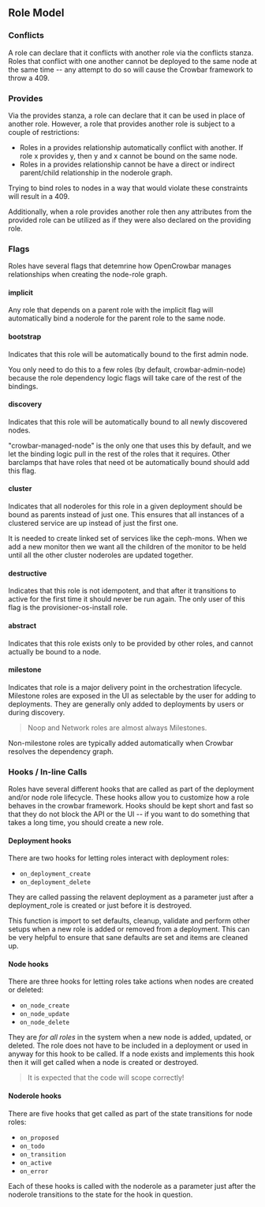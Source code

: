 ## Role Model

### Conflicts

A role can declare that it conflicts with another role via the
conflicts stanza.  Roles that conflict with one another cannot be
deployed to the same node at the same time -- any attempt to do so
will cause the Crowbar framework to throw a 409.

### Provides

Via the provides stanza, a role can declare that it can be used in
place of another role.  However, a role that provides another role is
subject to a couple of restrictions:

* Roles in a provides relationship automatically conflict with
  another.  If role x provides y, then y and x cannot be bound on the
  same node.
* Roles in a provides relationship cannot be have a direct or indirect
parent/child relationship in the noderole graph.

Trying to bind roles to nodes in a way that would violate these
constraints will result in a 409.

Additionally, when a role provides another role then any attributes
from the provided role can be utilized as if they were also declared
on the providing role.

### Flags

Roles have several flags that detemrine how OpenCrowbar manages
relationships when creating the node-role graph.

#### implicit

Any role that depends on a parent role with the implicit flag will
automatically bind a noderole for the parent role to the same node.

#### bootstrap

Indicates that this role will be automatically bound to the first admin node.

You only need to do this to a few roles (by default, crowbar-admin-node)
because the role dependency logic flags will take care of the rest of
the bindings.

#### discovery

Indicates that this role will be automatically bound to all newly
discovered nodes.

"crowbar-managed-node" is the only one that uses this by default, and
we let the binding logic pull in the rest of the roles that it
requires.  Other barclamps that have roles that need ot be
automatically bound should add this flag.

#### cluster

Indicates that all noderoles for this role in a given deployment should be
bound as parents instead of just one.  This ensures that all instances of
a clustered service are up instead of just the first one.

It is needed to create linked set of services like the ceph-mons.
When we add a new monitor then we want all the children of the monitor
to be held until all the other cluster noderoles are updated together.

#### destructive

Indicates that this role is not idempotent, and that after it
transitions to active for the first time it should never be run
again. The only user of this flag is the provisioner-os-install role.

#### abstract

Indicates that this role exists only to be provided by other roles,
and cannot actually be bound to a node.

#### milestone

Indicates that role is a major delivery point in the orchestration 
lifecycle.  Milestone roles are exposed in the UI as selectable by
the user for adding to deployments.  They are generally only added
to deployments by users or during discovery.

> Noop and Network roles are almost always Milestones.

Non-milestone roles are typically added automatically when Crowbar 
resolves the dependency graph.

### Hooks / In-line Calls

Roles have several different hooks that are called as part of the
deployment and/or node role lifecycle.  These hooks allow you to
customize how a role behaves in the crowbar framework.  Hooks should
be kept short and fast so that they do not block the API or the UI --
if you want to do something that takes a long time, you should create
a new role.

#### Deployment hooks

There are two hooks for letting roles interact with deployment roles:

* `on_deployment_create`
* `on_deployment_delete`

They are called passing the relavent deployment as a parameter just after a
deployment_role is created or just before it is destroyed.

This function is import to set defaults, cleanup, validate and perform
other setups when a new role is added or removed from a deployment.
This can be very helpful to ensure that sane defaults are set and
items are cleaned up.

#### Node hooks

There are three hooks for letting roles take actions when nodes are created or deleted:

* `on_node_create`
* `on_node_update`
* `on_node_delete`

They are _for all roles_ in the system when a new node is added,
updated, or deleted.  The role does not have to be included in a
deployment or used in anyway for this hook to be called.  If a node
exists and implements this hook then it will get called when a node is
created or destroyed.

> It is expected that the code will scope correctly!

#### Noderole hooks

There are five hooks that get called as part of the state transitions
for node roles:

* `on_proposed`
* `on_todo`
* `on_transition`
* `on_active`
* `on_error`

Each of these hooks is called with the noderole as a parameter just
after the noderole transitions to the state for the hook in question.

